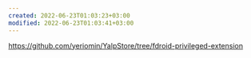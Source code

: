 ```yaml
---
created: 2022-06-23T01:03:23+03:00
modified: 2022-06-23T01:03:41+03:00
---
```


https://github.com/yeriomin/YalpStore/tree/fdroid-privileged-extension
